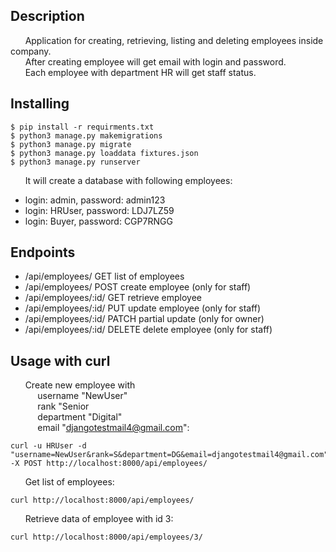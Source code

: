 ## Description    
&nbsp;&nbsp;&nbsp;&nbsp;&nbsp; Application for creating, retrieving, listing and deleting employees inside company.  
&nbsp;&nbsp;&nbsp;&nbsp;&nbsp; After creating employee will get email with login and password.  
&nbsp;&nbsp;&nbsp;&nbsp;&nbsp; Each employee with department HR will get staff status.
  
## Installing  
```shell
$ pip install -r requirments.txt  
$ python3 manage.py makemigrations  
$ python3 manage.py migrate  
$ python3 manage.py loaddata fixtures.json  
$ python3 manage.py runserver  
```

&nbsp;&nbsp;&nbsp;&nbsp;&nbsp; It will create a database with following employees:
*  login: admin, password: admin123  
*  login: HRUser, password: LDJ7LZ59  
*  login: Buyer, password: CGP7RNGG  

## Endpoints  
*   /api/employees/ GET list of employees
*   /api/employees/ POST  create employee (only for staff)  
*   /api/employees/:id/ GET retrieve employee  
*   /api/employees/:id/ PUT update employee (only for staff)  
*   /api/employees/:id/ PATCH partial update (only for owner)  
*   /api/employees/:id/ DELETE  delete employee (only for staff)  

## Usage with curl  

&nbsp;&nbsp;&nbsp;&nbsp;&nbsp; Create new employee with  
&nbsp;&nbsp;&nbsp;&nbsp;&nbsp;&nbsp;&nbsp;&nbsp;&nbsp;&nbsp; username "NewUser"  
&nbsp;&nbsp;&nbsp;&nbsp;&nbsp;&nbsp;&nbsp;&nbsp;&nbsp;&nbsp; rank "Senior  
&nbsp;&nbsp;&nbsp;&nbsp;&nbsp;&nbsp;&nbsp;&nbsp;&nbsp;&nbsp; department "Digital"  
&nbsp;&nbsp;&nbsp;&nbsp;&nbsp;&nbsp;&nbsp;&nbsp;&nbsp;&nbsp; email "djangotestmail4@gmail.com":
```shell
curl -u HRUser -d "username=NewUser&rank=S&department=DG&email=djangotestmail4@gmail.com" -X POST http://localhost:8000/api/employees/
```  
&nbsp;&nbsp;&nbsp;&nbsp;&nbsp; Get list of employees:
```shell  
curl http://localhost:8000/api/employees/  
```  
&nbsp;&nbsp;&nbsp;&nbsp;&nbsp; Retrieve data of employee with id 3:
```shell  
curl http://localhost:8000/api/employees/3/
```  
